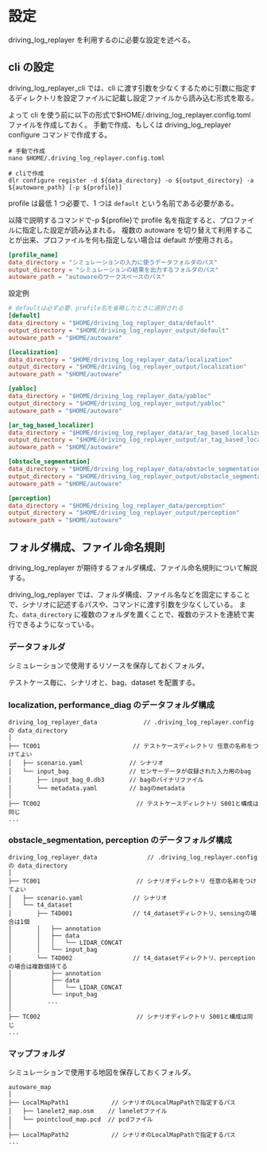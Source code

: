 # 設定

driving_log_replayer を利用するのに必要な設定を述べる。

## cli の設定

driving_log_replayer_cli では、cli に渡す引数を少なくするために引数に指定するディレクトリを設定ファイルに記載し設定ファイルから読み込む形式を取る。

よって cli を使う前に以下の形式で$HOME/.driving_log_replayer.config.toml ファイルを作成しておく。
手動で作成、もしくは driving_log_replayer configure コマンドで作成する。

```shell
# 手動で作成
nano $HOME/.driving_log_replayer.config.toml

# cliで作成
dlr configure register -d ${data_directory} -o ${output_directory} -a ${autoware_path} [-p ${profile}]
```

profile は最低 1 つ必要で、1 つは `default` という名前である必要がある。

以降で説明するコマンドで-p ${profile}で profile 名を指定すると、プロファイルに指定した設定が読み込まれる。
複数の autoware を切り替えて利用することが出来、プロファイルを何も指定しない場合は default が使用される。

```toml
[profile_name]
data_directory = "シミュレーションの入力に使うデータフォルダのパス"
output_directory = "シミュレーションの結果を出力するフォルダのパス"
autoware_path = "autowareのワークスペースのパス"
```

設定例

```toml
# defaultは必ず必要、profile名を省略したときに選択される
[default]
data_directory = "$HOME/driving_log_replayer_data/default"
output_directory = "$HOME/driving_log_replayer_output/default"
autoware_path = "$HOME/autoware"

[localization]
data_directory = "$HOME/driving_log_replayer_data/localization"
output_directory = "$HOME/driving_log_replayer_output/localization"
autoware_path = "$HOME/autoware"

[yabloc]
data_directory = "$HOME/driving_log_replayer_data/yabloc"
output_directory = "$HOME/driving_log_replayer_output/yabloc"
autoware_path = "$HOME/autoware"

[ar_tag_based_localizer]
data_directory = "$HOME/driving_log_replayer_data/ar_tag_based_localizer"
output_directory = "$HOME/driving_log_replayer_output/ar_tag_based_localizer"
autoware_path = "$HOME/autoware"

[obstacle_segmentation]
data_directory = "$HOME/driving_log_replayer_data/obstacle_segmentation"
output_directory = "$HOME/driving_log_replayer_output/obstacle_segmentation"
autoware_path = "$HOME/autoware"

[perception]
data_directory = "$HOME/driving_log_replayer_data/perception"
output_directory = "$HOME/driving_log_replayer_output/perception"
autoware_path = "$HOME/autoware"
```

## フォルダ構成、ファイル命名規則

driving_log_replayer が期待するフォルダ構成、ファイル命名規則について解説する。

driving_log_replayer では、フォルダ構成、ファイル名などを固定にすることで、シナリオに記述するパスや、コマンドに渡す引数を少なくしている。
また、`data_directory` に複数のフォルダを置くことで、複数のテストを連続で実行できるようになっている。

### データフォルダ

シミュレーションで使用するリソースを保存しておくフォルダ。

テストケース毎に、シナリオと、bag、dataset を配置する。

### localization, performance_diag のデータフォルダ構成

```shell
driving_log_replayer_data             // .driving_log_replayer.config の data_directory
│
├── TC001                          // テストケースディレクトリ 任意の名称をつけてよい
│   ├── scenario.yaml             // シナリオ
│   └── input_bag                 // センサーデータが収録された入力用のbag
│       ├── input_bag_0.db3       // bagのバイナリファイル
│       └── metadata.yaml         // bagのmetadata
│
├── TC002                           // テストケースディレクトリ S001と構成は同じ
...

```

### obstacle_segmentation, perception のデータフォルダ構成

```shell
driving_log_replayer_data              // .driving_log_replayer.config の data_directory
│
├── TC001                           // シナリオディレクトリ 任意の名称をつけてよい
│   ├── scenario.yaml              // シナリオ
│   └── t4_dataset
│       ├── T4D001                 // t4_datasetディレクトリ、sensingの場合は1個
│       │   ├── annotation
│       │   ├── data
│       │   │   └── LIDAR_CONCAT
│       │   └── input_bag
│       └── T4D002                 // t4_datasetディレクトリ、perceptionの場合は複数個持てる
│           ├── annotation
│           ├── data
│           │   └── LIDAR_CONCAT
│           └── input_bag
│          ...
│
├── TC002                           // シナリオディレクトリ S001と構成は同じ
...

```

### マップフォルダ

シミュレーションで使用する地図を保存しておくフォルダ。

```shell
autoware_map
│
├── LocalMapPath1            // シナリオのLocalMapPathで指定するパス
│   ├── lanelet2_map.osm    // laneletファイル
│   └── pointcloud_map.pcd  // pcdファイル
│
├── LocalMapPath2            // シナリオのLocalMapPathで指定するパス
...

```
